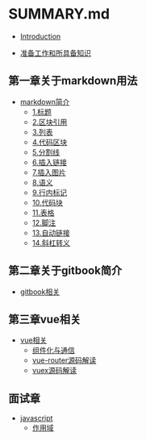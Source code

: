 <!--
 * @Author: jackson
 * @Date: 2019-08-07 16:30:17
 * @LastEditors: jackson
 * @LastEditTime: 2019-10-23 15:07:13
 -->

# SUMMARY.md

* [Introduction](README.md)
<!-- * [前言](classification/qianyan/qianyan.md) -->
* [准备工作和所具备知识](classification/zhunbeigongzuo/zhunbeigongzuo.md)

## 第一章关于markdown用法

* [markdown简介](classification/markdown/index.md)
  * [1.标题](classification/markdown/标题.md)
  * [2.区块引用](classification/markdown/引用.md)
  * [3.列表](classification/markdown/列表.md)
  * [4.代码区块](classification/markdown/代码区块.md)
  * [5.分割线](classification/markdown/分割线.md)
  * [6.插入链接](classification/markdown/插入链接.md)
  * [7.插入图片](classification/markdown/插入图片.md)
  * [8.语义](classification/markdown/语义.md)
  * [9.行内标记](classification/markdown/行内标记.md)
  * [10.代码块](classification/markdown/代码块.md)
  * [11.表格](classification/markdown/表格.md)
  * [12.脚注](classification/markdown/脚注.md)
  * [13.自动链接](classification/markdown/自动链接.md)
  * [14.斜杠转义](classification/markdown/斜杠转义.md)
  <!-- * [15.时序图](classification/markdown/时序图.md) -->
  <!-- * [16.流程图](classification/markdown/流程图.md) -->

## 第二章关于gitbook简介

* [gitbook相关](classification/gitbook/index.md)

## 第三章vue相关

* [vue相关](classification/vue/index.md)
  * [组件化与通信](classification/vue/组件化与通信.md)
  * [vue-router源码解读](classification/vue/vue-router源码解读.md)
  * [vuex源码解读](classification/vue/vuex源码解读.md)

## 面试章

* [javascript](classification/javascript/index.md)
  * [作用域](classification/javascript/Scope.md)

<!-- 
## 第三章关于git简单用法（目前仅限用于简单的gitbook书籍提交）

## 第五章关于typescript

## 第六章关于Vue用法以及源码

## 第七章关于react用法以及源码

## 第八章关于webpack用法以及源码

## 第九章关于设计模式

## 第十章关于数据结构以及算法

## 第十一章关于函数式编程

## 第十二章关于dom编程艺术

## 第十三章关于css

## 第十四章关于html5新特性

## 第十五章关于性能优化

## 第十六章关于web安全

## 第十七章关于面试题总结 -->
